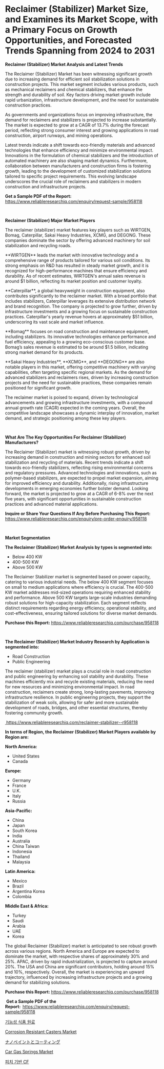 <p><h1>Reclaimer (Stabilizer) Market Size, and Examines its Market Scope, with a Primary Focus on Growth Opportunities, and Forecasted Trends Spanning from 2024 to 2031</h1></p><p><strong>Reclaimer (Stabilizer) Market Analysis and Latest Trends</strong></p>
<p><p>The Reclaimer (Stabilizer) Market has been witnessing significant growth due to increasing demand for efficient soil stabilization solutions in construction projects. This market segment includes various products, such as mechanical reclaimers and chemical stabilizers, that enhance the strength and durability of soil. Key factors driving market growth include rapid urbanization, infrastructure development, and the need for sustainable construction practices.</p><p>As governments and organizations focus on improving infrastructure, the demand for reclaimers and stabilizers is projected to increase substantially. The market is expected to grow at a CAGR of 13.7% during the forecast period, reflecting strong consumer interest and growing applications in road construction, airport runways, and mining operations. </p><p>Latest trends indicate a shift towards eco-friendly materials and advanced technologies that enhance efficiency and minimize environmental impact. Innovations in the formulation of chemical stabilizers and the introduction of automated machinery are also shaping market dynamics. Furthermore, collaboration between manufacturers and construction firms is fostering growth, leading to the development of customized stabilization solutions tailored to specific project requirements. This evolving landscape underscores the crucial role of reclaimers and stabilizers in modern construction and infrastructure projects.</p></p>
<p><strong>Get a Sample PDF of the Report:&nbsp;</strong> <a href="https://www.reliableresearchiq.com/enquiry/request-sample/958118">https://www.reliableresearchiq.com/enquiry/request-sample/958118</a></p>
<p>&nbsp;</p>
<p><strong>Reclaimer (Stabilizer) Major Market Players</strong></p>
<p><p>The reclaimer (stabilizer) market features key players such as WIRTGEN, Bomag, Caterpillar, Sakai Heavy Industries, XCMG, and DEGONG. These companies dominate the sector by offering advanced machinery for soil stabilization and recycling roads.</p><p>**WIRTGEN** leads the market with innovative technology and a comprehensive range of products tailored for various soil conditions. Its strong emphasis on R&D has resulted in steady market growth, and it is recognized for high-performance machines that ensure efficiency and durability. As of recent estimates, WIRTGEN's annual sales revenue is around $1 billion, reflecting its market position and customer loyalty.</p><p>**Caterpillar**, a global heavyweight in construction equipment, also contributes significantly to the reclaimer market. With a broad portfolio that includes stabilizers, Caterpillar leverages its extensive distribution network and brand recognition. The company is projected to grow further, driven by infrastructure investments and a growing focus on sustainable construction practices. Caterpillar's yearly revenue hovers at approximately $51 billion, underscoring its vast scale and market influence.</p><p>**Bomag** focuses on road construction and maintenance equipment, including stabilizers. Its innovative technologies enhance performance and fuel efficiency, appealing to a growing eco-conscious customer base. Bomag’s sales revenue is estimated to be around $1.5 billion, indicating strong market demand for its products.</p><p>**Sakai Heavy Industries**, **XCMG**, and **DEGONG** are also notable players in this market, offering competitive machinery with varying capabilities, often targeting specific regional markets. As the demand for advanced stabilizers and reclaimers rises, driven by increasing construction projects and the need for sustainable practices, these companies remain positioned for significant growth.</p><p>The reclaimer market is poised to expand, driven by technological advancements and growing infrastructure investments, with a compound annual growth rate (CAGR) expected in the coming years. Overall, the competitive landscape showcases a dynamic interplay of innovation, market demand, and strategic positioning among these key players.</p></p>
<p>&nbsp;</p>
<p><strong>What Are The Key Opportunities For Reclaimer (Stabilizer) Manufacturers?</strong></p>
<p><p>The Reclaimer (Stabilizer) market is witnessing robust growth, driven by increasing demand in construction and mining sectors for enhanced soil stabilization and recycling of materials. Recent trends indicate a shift towards eco-friendly stabilizers, reflecting rising environmental concerns and regulatory pressures. Advanced technologies and innovations, such as polymer-based stabilizers, are expected to propel market expansion, aiming for improved efficiency and durability. Additionally, rising infrastructure developments in emerging economies further bolster demand. Looking forward, the market is projected to grow at a CAGR of 6-8% over the next five years, with significant opportunities in sustainable construction practices and advanced material applications.</p></p>
<p><strong>Inquire or Share Your Questions If Any Before Purchasing This Report:</strong> <a href="https://www.reliableresearchiq.com/enquiry/pre-order-enquiry/958118">https://www.reliableresearchiq.com/enquiry/pre-order-enquiry/958118</a></p>
<p>&nbsp;</p>
<p><strong>Market Segmentation</strong></p>
<p><strong>The Reclaimer (Stabilizer) Market Analysis by types is segmented into:</strong></p>
<p><ul><li>Below 400 KW</li><li>400-500 KW</li><li>Above 500 KW</li></ul></p>
<p><p>The Reclaimer Stabilizer market is segmented based on power capacity, catering to various industrial needs. The below 400 KW segment focuses on small to medium applications where efficiency is crucial. The 400-500 KW market addresses mid-sized operations requiring enhanced stability and performance. Above 500 KW targets large-scale industries demanding robust solutions for high-capacity stabilization. Each segment reflects distinct requirements regarding energy efficiency, operational stability, and cost-effectiveness, ensuring tailored solutions for diverse market demands.</p></p>
<p><strong>Purchase this Report:&nbsp;</strong><a href="https://www.reliableresearchiq.com/purchase/958118">https://www.reliableresearchiq.com/purchase/958118</a></p>
<p>&nbsp;</p>
<p><strong>The Reclaimer (Stabilizer) Market Industry Research by Application is segmented into:</strong></p>
<p><ul><li>Road Construction</li><li>Public Engineering</li></ul></p>
<p><p>The reclaimer (stabilizer) market plays a crucial role in road construction and public engineering by enhancing soil stability and durability. These machines efficiently mix and recycle existing materials, reducing the need for new resources and minimizing environmental impact. In road construction, reclaimers create strong, long-lasting pavements, improving infrastructure resilience. In public engineering projects, they support the stabilization of weak soils, allowing for safer and more sustainable development of roads, bridges, and other essential structures, thereby fostering community growth.</p></p>
<p><a href="https://www.reliableresearchiq.com/reclaimer-stabilizer--r958118">&nbsp;https://www.reliableresearchiq.com/reclaimer-stabilizer--r958118</a></p>
<p><strong>In terms of Region, the Reclaimer (Stabilizer) Market Players available by Region are:</strong></p>
<p>
    <p> <strong> North America: </strong>
        <ul>
            <li>United States</li>
            <li>Canada</li>
        </ul>
        </p> 
    <p> <strong> Europe: </strong>
        <ul>
            <li>Germany</li>
            <li>France</li>
            <li>U.K.</li>
            <li>Italy</li>
            <li>Russia</li>
        </ul>
        </p> 
    <p> <strong> Asia-Pacific: </strong>
        <ul>
            <li>China</li>
            <li>Japan</li>
            <li>South Korea</li>
            <li>India</li>
            <li>Australia</li>
            <li>China Taiwan</li>
            <li>Indonesia</li>
            <li>Thailand</li>
            <li>Malaysia</li>
        </ul>
        </p> 
    <p> <strong> Latin America: </strong>
        <ul>
            <li>Mexico</li>
            <li>Brazil</li>
            <li>Argentina Korea</li>
            <li>Colombia</li>
        </ul>
        </p> 
    <p> <strong> Middle East & Africa: </strong>
        <ul>
            <li>Turkey</li>
            <li>Saudi</li>
            <li>Arabia</li>
            <li>UAE</li>
            <li>Korea</li>
        </ul>
    </p>
    </p>
<p><p>The global Reclaimer (Stabilizer) market is anticipated to see robust growth across various regions. North America and Europe are expected to dominate the market, with respective shares of approximately 30% and 25%. APAC, driven by rapid industrialization, is projected to capture around 20%. The USA and China are significant contributors, holding around 15% and 10%, respectively. Overall, the market is experiencing an upward trajectory, influenced by increasing infrastructure projects and a growing demand for stabilizing solutions.</p></p>
<p><strong>Purchase this Report: </strong><a href="https://www.reliableresearchiq.com/purchase/958118">https://www.reliableresearchiq.com/purchase/958118</a></p>
<p>&nbsp;<strong>Get a Sample PDF of the Report:&nbsp;&nbsp;</strong><a href="https://www.reliableresearchiq.com/enquiry/request-sample/958118">https://www.reliableresearchiq.com/enquiry/request-sample/958118</a></p>
<p><strong></strong></p>
<p><p><a href="https://github.com/sougarounis/Market-Research-Report-List-6/blob/main/84766348778.md">기능성 식품 원료</a></p><p><a href="https://issuu.com/reportprime-2/docs/corrosion-resistant-casters-market-_e7e96f3304a24a">Corrosion Resistant Casters Market</a></p><p><a href="https://medium.com/@alioukaye1/nano-paints-and-coatings-market-%E3%81%AF-%E3%82%B3%E3%82%B9%E3%83%88%E7%AE%A1%E7%90%86%E3%81%A8%E5%8A%B9%E7%8E%87%E5%90%91%E4%B8%8A%E3%82%92%E5%84%AA%E5%85%88%E3%81%97%E3%81%BE%E3%81%99-%E3%81%95%E3%82%89%E3%81%AB-%E5%A0%B1%E5%91%8A%E6%9B%B8%E3%81%AF%E5%B8%82%E5%A0%B4%E3%81%AE%E9%9C%80%E8%A6%81%E9%9D%A2%E3%81%A8%E4%BE%9B%E7%B5%A6%E9%9D%A2%E3%81%AE%E4%B8%A1%E6%96%B9%E3%82%92%E3%82%AB%E3%83%90%E3%83%BC%E3%81%97%E3%81%A6%E3%81%84%E3%81%BE%E3%81%99-nano-paints-46860f8c0094?postPublishedType=initial">ナノペイントとコーティング</a></p><p><a href="https://medium.com/@karinaokon70/the-global-car-gas-springs-market-is-expected-to-witness-a-compound-annual-growth-rate-cagr-of-983f380ef4dd">Car Gas Springs Market</a></p><p><a href="https://medium.com/@joshuapierce88/2024%EB%85%84%EB%B6%80%ED%84%B0-2031%EB%85%84%EA%B9%8C%EC%A7%80%EC%9D%98-%EA%B8%80%EB%A1%9C%EB%B2%8C-%ED%94%BC%EC%B9%98-%EA%B8%B0%EB%B0%98-%ED%81%AC%EB%9D%BC%EC%9A%B0%EB%93%9C-%ED%8E%80%EB%94%A9-%EC%8B%9C%EC%9E%A5%EC%9D%98-%EB%AF%B8%EB%9E%98-%EB%8F%99%ED%96%A5-191%ED%8E%98%EC%9D%B4%EC%A7%80%EC%9D%98-%EC%8B%9C%EC%9E%A5-%ED%86%B5%EC%B0%B0%EB%A0%A5-%EB%B0%8F-%EB%B6%84%EC%84%9D-2ed7beb42677">피치 기반 CF</a></p></p>
